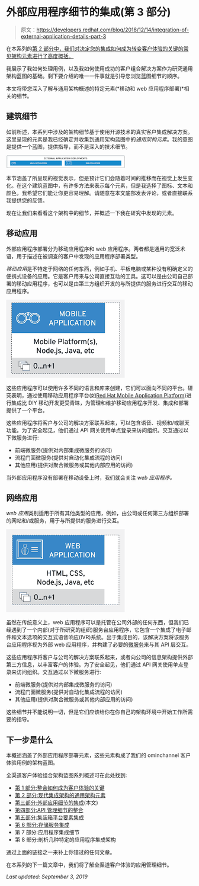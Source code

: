 # 外部应用程序细节的集成(第 3 部分)

> 原文：<https://developers.redhat.com/blog/2018/12/14/integration-of-external-application-details-part-3>

在本系列的[第 2 部分中，我们对决定您的集成如何成为转变客户体验的关键的常见架构元素进行了高度概括。](https://developers.redhat.com/blog/2018/11/30/common-architectural-elements-for-modern-integration-architectures/)

我展示了我如何处理用例，以及我如何使用成功的客户组合解决方案作为研究通用架构蓝图的基础。剩下要介绍的唯一一件事就是引导您浏览蓝图细节的顺序。

本文将带您深入了解与通用架构概述的特定元素(*移动和 web 应用程序部署)*相关的细节。

## 建筑细节

如前所述，本系列中涉及的架构细节基于使用开源技术的真实客户集成解决方案。这里呈现的元素是我已经确定并收集到通用架构蓝图中的*通用架构元素*。我的意图是提供一个蓝图，提供指导，而不是深入的技术细节。

[![External application deployments](img/ccff4a8b249ad3c81ea496d784edd077.png)](https://developers.redhat.com/blog/wp-content/uploads/2018/12/Screenshot-2018-11-14-at-22.02.50.png)

本节涵盖了所呈现的视觉表示，但是预计它们会随着时间的推移而在视觉上发生变化。在这个建筑蓝图中，有许多方法来表示每个元素，但是我选择了图标、文本和颜色，我希望它们能让你更容易理解。请随意在本文底部发表评论，或者直接联系我提供您的反馈。

现在让我们来看看这个架构中的细节，并概述一下我在研究中发现的元素。

## 移动应用

外部应用程序部署分为移动应用程序和 web 应用程序。两者都是通用的宽泛术语，用于描述在被调查的客户中发现的应用程序部署类型。

*移动应用*是不特定于网络的任何东西，例如手机、平板电脑或某种没有明确定义的便携式设备的应用。它是客户用来与公司直接互动的工具。这可以是由公司自己部署的移动应用程序，也可以是由第三方组织开发的与所提供的服务进行交互的移动应用程序。

![Mobile applications](img/d58429896392780f8de5f7a88d93b9de.png)

这些应用程序可以使用许多不同的语言和库来创建，它们可以面向不同的平台。研究表明，通过使用移动应用程序平台(如[Red Hat Mobile Application Platform](https://developers.redhat.com/products/mobileplatform/overview/))进行集成比 DIY 移动开发更受青睐，为管理和维护移动应用程序开发、集成和部署提供了一个平台。

这些应用程序将客户与公司的解决方案联系起来，可以包含语音、视频和/或聊天功能。为了安全起见，他们通过 API 网关使用单点登录来访问组织。交互通过以下微服务进行:

*   前端微服务(提供对内部集成微服务的访问)
*   流程门面微服务(提供对自动化集成流程的访问)
*   其他应用(提供对聚合微服务或其他内部应用的访问)

当外部应用程序没有部署在移动设备上时，我们就会关注 *web 应用程序。*

## 网络应用

*web 应用*类别适用于所有其他类型的应用，例如，由公司或任何第三方组织部署的网站和/或服务，用于与所提供的服务进行交互。

![Web applications](img/31c246fd9ecf5c4cc1815ac9518a1d2b.png)

虽然在传统意义上，web 应用程序可以是托管在公司外部的任何东西，但我们已经遇到了一个内部(对于所研究的组织)服务台应用程序，它包含一个集成了电子邮件和文本选项的交互式语音响应(IVR)系统。出于集成目的，该解决方案将该服务台应用程序视为外部 web 应用程序，并构建了必要的[微服务](https://developers.redhat.com/blog/category/microservices/)来与其 API 层交互。

这些应用程序将客户与公司的解决方案联系起来，或者向公司的信息架构提供外部第三方信息，以丰富客户的体验。为了安全起见，他们通过 API 网关使用单点登录来访问组织。交互通过以下微服务进行:

*   前端微服务(提供对内部集成微服务的访问)
*   流程门面微服务(提供对自动化集成流程的访问)
*   其他应用(提供对聚合微服务或其他内部应用的访问)

这些细节并不能说明一切，但是它们应该给你在你自己的架构环境中开始工作所需要的指导。

## 下一步是什么

本概述涵盖了外部应用程序部署元素，这些元素构成了我们的 ominchannel 客户体验用例的架构蓝图。

全渠道客户体验组合架构蓝图系列概述可在此处找到:

*   [第 1 部分:整合如何成为客户体验的关键](https://developers.redhat.com/blog/2018/11/28/integration-is-key-to-customer-experience/)
*   [第 2 部分:现代集成架构的通用架构元素](https://developers.redhat.com/blog/2018/11/30/common-architectural-elements-for-modern-integration-architectures/)
*   [第三部分:外部应用细节的集成](https://developers.redhat.com/blog/2018/12/14/integration-of-external-application-details-part-3/)(本文)
*   [第四部分:API 管理细节的整合](https://developers.redhat.com/blog/2018/12/20/integration-of-api-management-details-part-4/)
*   [第五部分:集装箱平台要素集成](https://developers.redhat.com/blog/2019/01/04/integration-of-container-platform-essentials-part-5/)
*   [第 6 部分:存储服务集成](https://developers.redhat.com/blog/2019/01/18/integration-of-storage-services-part-6/https://developers.redhat.com/blog/2019/01/18/integration-of-storage-services-part-6/)
*   第 7 部分:应用程序集成细节
*   第 8 部分:剖析几种特定的应用程序集成架构

通过上面的链接之一来补上你错过的任何文章。

在本系列的下一篇文章中，我们将了解全渠道客户体验的应用管理细节。

*Last updated: September 3, 2019*